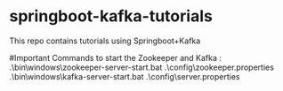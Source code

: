 # springboot-kafka-tutorials
This repo contains tutorials using Springboot+Kafka

#Important Commands to start the Zookeeper and Kafka :
 .\bin\windows\zookeeper-server-start.bat .\config\zookeeper.properties
 .\bin\windows\kafka-server-start.bat .\config\server.properties 
